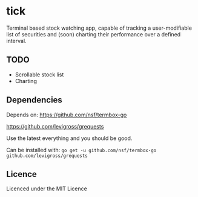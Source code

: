 # tick
Terminal based stock watching app, capable of tracking a user-modifiable list of securities and (soon) charting their performance over a defined interval. 

## TODO
- Scrollable stock list
- Charting


## Dependencies
Depends on:
https://github.com/nsf/termbox-go

https://github.com/levigross/grequests

Use the latest everything and you should be good.

Can be installed with:
`go get -u github.com/nsf/termbox-go github.com/levigross/grequests`

## Licence
Licenced under the MIT Licence

